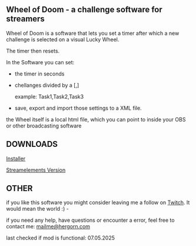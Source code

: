 Wheel of Doom - a challenge software for streamers
-

Wheel of Doom is a software that lets you set a timer after which a new challenge is selected on a visual Lucky Wheel.

The timer then resets.




In the Software you can set:

- the timer in seconds
- chellanges divided by a [,]
  
    example: Task1,Task2,Task3
- save, export and import those settings to a XML file.



the Wheel itself is a local html file, which you can point to inside your OBS or other broadcasting software

DOWNLOADS
-
[Installer](https://github.com/Hergorn/WheelOfDoom-by-HergornTV/releases/)

[Streamelements Version](https://github.com/Hergorn/Wheel-of-Doom---SE-Version/)



OTHER
-
if you like this software you might consider leaving me a follow on [Twitch](https://twitch.hergorn.com). It would mean the world :) - 

if you need any  help, have questions or encounter a error, feel free to contact me: mailme@hergorn.com

last checked if mod is functional: 07.05.2025
